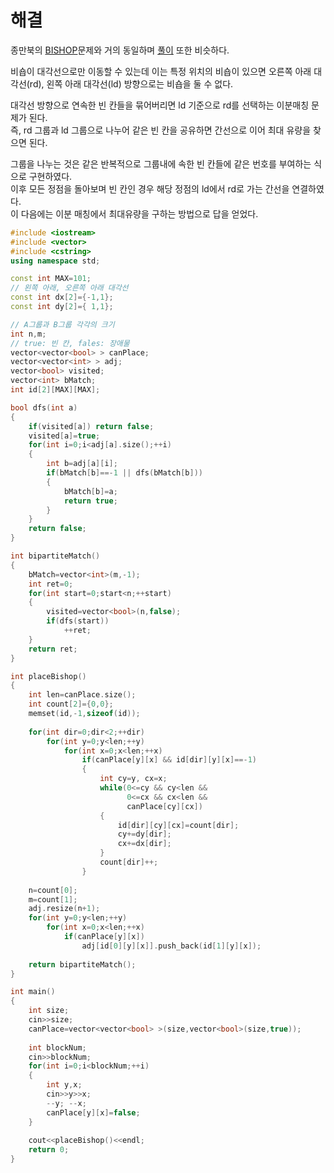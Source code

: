 # 해결  
종만북의 [BISHOP](https://algospot.com/judge/problem/read/BISHOPS)문제와 거의 동일하며 [풀이](https://github.com/jja08111/algorithm/tree/master/algospot/BISHOPS) 또한 비슷하다.  

비숍이 대각선으로만 이동할 수 있는데 이는 특정 위치의 비숍이 있으면 오른쪽 아래 대각선(rd), 왼쪽 아래 대각선(ld) 방향으로는 비숍을 둘 수 없다.  

대각선 방향으로 연속한 빈 칸들을 묶어버리면 ld 기준으로 rd를 선택하는 이분매칭 문제가 된다.  
즉, rd 그룹과 ld 그룹으로 나누어 같은 빈 칸을 공유하면 간선으로 이어 최대 유량을 찾으면 된다.  

그룹을 나누는 것은 같은 반복적으로 그룹내에 속한 빈 칸들에 같은 번호를 부여하는 식으로 구현하였다.  
이후 모든 정점을 돌아보며 빈 칸인 경우 해당 정점의 ld에서 rd로 가는 간선을 연결하였다.  
이 다음에는 이분 매칭에서 최대유량을 구하는 방법으로 답을 얻었다.  
```c++
#include <iostream>
#include <vector>
#include <cstring>
using namespace std;

const int MAX=101;
// 왼쪽 아래, 오른쪽 아래 대각선
const int dx[2]={-1,1};
const int dy[2]={ 1,1};

// A그룹과 B그룹 각각의 크기
int n,m;
// true: 빈 칸, fales: 장애물
vector<vector<bool> > canPlace;
vector<vector<int> > adj;
vector<bool> visited;
vector<int> bMatch;
int id[2][MAX][MAX];

bool dfs(int a)
{
    if(visited[a]) return false;
    visited[a]=true;
    for(int i=0;i<adj[a].size();++i)
    {
        int b=adj[a][i];
        if(bMatch[b]==-1 || dfs(bMatch[b]))
        {
            bMatch[b]=a;
            return true;
        }
    }
    return false;
}

int bipartiteMatch()
{
    bMatch=vector<int>(m,-1);
    int ret=0;
    for(int start=0;start<n;++start)
    {
        visited=vector<bool>(n,false);
        if(dfs(start))
            ++ret;
    }
    return ret;
}

int placeBishop()
{
    int len=canPlace.size();
    int count[2]={0,0};
    memset(id,-1,sizeof(id));
    
    for(int dir=0;dir<2;++dir)
        for(int y=0;y<len;++y)
            for(int x=0;x<len;++x)
                if(canPlace[y][x] && id[dir][y][x]==-1)
                {
                    int cy=y, cx=x;
                    while(0<=cy && cy<len &&
                          0<=cx && cx<len && 
                          canPlace[cy][cx])
                    {
                        id[dir][cy][cx]=count[dir];
                        cy+=dy[dir];
                        cx+=dx[dir];
                    }
                    count[dir]++;
                }
    
    n=count[0];
    m=count[1];
    adj.resize(n+1);
    for(int y=0;y<len;++y)
        for(int x=0;x<len;++x)
            if(canPlace[y][x])
                adj[id[0][y][x]].push_back(id[1][y][x]);
    
    return bipartiteMatch();
}

int main()
{
    int size;
    cin>>size;
    canPlace=vector<vector<bool> >(size,vector<bool>(size,true));
    
    int blockNum;
    cin>>blockNum;
    for(int i=0;i<blockNum;++i)
    {
        int y,x;
        cin>>y>>x;
        --y; --x;
        canPlace[y][x]=false;
    }
    
    cout<<placeBishop()<<endl;
    return 0;
}
```
